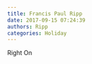 ```yaml
---
title: Francis Paul Ripp
date: 2017-09-15 07:24:39
authors: Ripp
categories: Holiday
---
```


 Right On